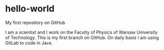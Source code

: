 # hello-world
My first repository on GitHub

I am a scientist and I work on the Faculty of Physics of Warsaw University of Technology. This is my first branch on GitHub. On daily basis I am using GitLab to code in Java.
